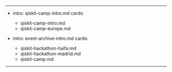 ---
-
  intro: qiskit-camp-intro.md
  cards:
    - qiskit-camp-intro.md
    - qiskit-camp-europe.md

-
  intro: event-archive-intro.md
  cards:
    - qiskit-hackathon-haifa.md
    - qiskit-hackathon-madrid.md
    - qiskit-camp.md
---